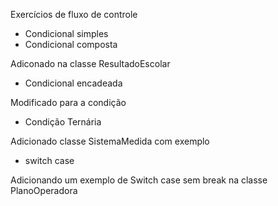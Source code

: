 Exercícios de fluxo de controle
- Condicional simples
- Condicional composta

Adiconado na classe ResultadoEscolar
- Condicional encadeada 

Modificado para a condição 
- Condição Ternária

Adicionado classe SistemaMedida com exemplo
- switch case

Adicionando um exemplo de Switch case sem break na classe PlanoOperadora